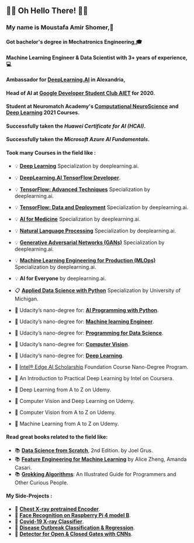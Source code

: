 ## 🤖👀 Oh Hello There! 👀🤖 

### My name is Moustafa Amir Shomer,🙌
#### Got bachelor's degree in Mechatronics Engineering,🎓 
#### Machine Learning Engineer & Data Scientist with 3+ years of experience,💻
#### Ambassador for [DeepLearning.AI](https://www.facebook.com/Pie.AI.Alexandria/) in Alexandria,
#### Head of AI at [Google Developer Student Club AIET](https://l.facebook.com/l.php?u=https%3A%2F%2Fmy-dsc-journey.blogspot.com%2F%3Ffbclid%3DIwAR3nR8AMaxb2mD2k1ycMIwLPun2co-qATgkXe2-v_mrdQytgz6a17korJhQ&h=AT2EGw_Sh-PGqHbrqBNvq9nMT6J6NNe5lmqNpsl2lJazzroVTq60a8yGr1-gxnuTDXcvoqmOOuaxY5sv9IBPb43Qw3wq0xh2qOHsl__c5fuCG1IAzRUsGESLNOu4wf0LpVm8mw) for 2020.
#### Student at Neuromatch Academy's [Computational NeuroScience](https://github.com/shomerthesec/Computational_NeuroScience) and [Deep Learning]() 2021 Courses.
#### Successfully taken the ***Huawei Certificate for AI (HCAI)***.
#### Successfully taken the ***Microsoft Azure AI Fundamentals***.
#### Took many Courses in the field like :
 * 💡 [**Deep Learning**](https://github.com/shomerthesec/TensorFlow-Basics) Specialization by deeplearning.ai.
 * 💡 [**DeepLearning.AI TensorFlow Developer**](https://github.com/shomerthesec/TensorFlow-Basics).
 * 💡 [**TensorFlow: Advanced Techniques**](https://github.com/shomerthesec/TensorFlow-Advanced-Techniques-Specialization) Specialization by deeplearning.ai.
 * 💡 [**TensorFlow: Data and Deployment**](https://github.com/shomerthesec/TensorFlow-Basics) Specialization by deeplearning.ai.
 * 💡 [**AI for Medicine**](https://github.com/shomerthesec/AI-for-Medicine-Specialization) Specialization by deeplearning.ai.
 * 💡 [**Natural Language Processing**](https://github.com/shomerthesec/NLP-Specialization) Specialization by deeplearning.ai.
 * 💡 [**Generative Adversarial Networks (GANs)**](https://github.com/shomerthesec/GANs-Specialization) Specialization by deeplearning.ai.
 * 💡 [**Machine Learning Engineering for Production (MLOps)**](https://github.com/shomerthesec/Machine-Learning-Engineering-for-Production) Specialization by deeplearning.ai.
 * 💡 **AI for Everyone** by deeplearning.ai.
      
 * 📋 [**Applied Data Science with Python**](https://github.com/shomerthesec/Applied-Data-Science-with-python) Specialization by University of Michigan.
 * 🎢 Udacity’s nano-degree for: [**AI Programming with Python**](https://github.com/shomerthesec/Udacity-AI-programming-with-Python-Nano-Degree).
 * 🎢 Udacity’s nano-degree for: [**Machine learning Engineer**](https://github.com/shomerthesec/Udacity-Machine-Learning-Engineer-v2.0).
 * 🎢 Udacity’s nano-degree for: [**Programming for Data Science**](https://github.com/shomerthesec/Udacity-Programming-for-Data-Science-Nano-Degree).
 * 🎢 Udacity’s nano-degree for: [**Computer Vision**](https://github.com/shomerthesec/Deep-Learning-with-Pytorch).
 * 🎢 Udacity’s nano-degree for: [**Deep Learning**](https://github.com/shomerthesec/Deep-Learning-with-Pytorch).

 * 🎃 [Intel® Edge AI Scholarship](https://github.com/shomerthesec/Intel-Edge-AI-Scholarship-Foundation-Course-NanoDegree-Program) Foundation Course Nano-Degree Program.
 * 🎃 An Introduction to Practical Deep Learning by Intel on Coursera. 

 * 🎈 Deep Learning from A to Z on Udemy. 
 * 🎈 Computer Vision and Deep Learning on Udemy. 
 * 🎈 Computer Vision from A to Z on Udemy. 
 * 🎈 Machine Learning from A to Z on Udemy. 
      
#### Read great books related to the field like:
* 📚 [**Data Science from Scratch**](https://www.oreilly.com/library/view/data-science-from/9781492041122/), 2nd Edition. by Joel Grus.
* 📚 [**Feature Engineering for Machine Learning**](https://www.oreilly.com/library/view/feature-engineering-for/9781491953235/) by Alice Zheng, Amanda Casari.
* 📚 [**Grokking Algorithms**](https://www.amazon.com/Grokking-Algorithms-illustrated-programmers-curious/dp/1617292230): An Illustrated Guide for Programmers and Other Curious People.
     
#### My Side-Projects :
* 🔬 [**Chest X-ray pretrained Encoder**](https://github.com/shomerthesec/AutoEncoder-for-Chest-X-ray).
* 🔬 [**Face Recognition on Raspberry Pi 4 model B**](https://github.com/shomerthesec/Face-Recognition-for-Raspberry-Pi).
* 🔬 [**Covid-19 X-ray Classifier**](https://github.com/shomerthesec/Covid-19-X-ray-Classifier). 
* 🔬 [**Disease Outbreak Classification & Regression**](https://github.com/shomerthesec/Disease-outbreak).
* 🔬 [**Detector for Open & Closed Gates with CNNs**](https://github.com/shomerthesec/Vortex-Gate-detection-Algorithm).

